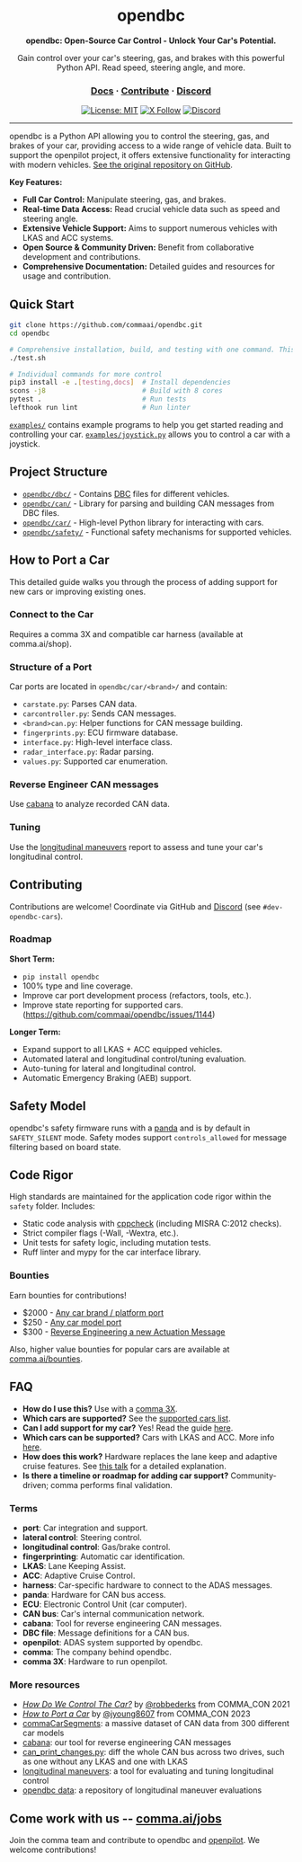 <div align="center">
  <h1>opendbc</h1>
  <p><b>opendbc: Open-Source Car Control - Unlock Your Car's Potential.</b></p>
  <p>
    Gain control over your car's steering, gas, and brakes with this powerful Python API.  Read speed, steering angle, and more.
  </p>

  <h3>
    <a href="https://docs.comma.ai">Docs</a>
    <span> · </span>
    <a href="https://github.com/commaai/openpilot/blob/master/docs/CONTRIBUTING.md">Contribute</a>
    <span> · </span>
    <a href="https://discord.comma.ai">Discord</a>
  </h3>

  [![License: MIT](https://img.shields.io/badge/License-MIT-yellow.svg)](LICENSE)
  [![X Follow](https://img.shields.io/twitter/follow/comma_ai)](https://x.com/comma_ai)
  [![Discord](https://img.shields.io/discord/469524606043160576)](https://discord.comma.ai)
</div>

---

opendbc is a Python API allowing you to control the steering, gas, and brakes of your car, providing access to a wide range of vehicle data.  Built to support the openpilot project, it offers extensive functionality for interacting with modern vehicles.  [See the original repository on GitHub](https://github.com/commaai/opendbc).

**Key Features:**

*   **Full Car Control:** Manipulate steering, gas, and brakes.
*   **Real-time Data Access:** Read crucial vehicle data such as speed and steering angle.
*   **Extensive Vehicle Support:** Aims to support numerous vehicles with LKAS and ACC systems.
*   **Open Source & Community Driven:** Benefit from collaborative development and contributions.
*   **Comprehensive Documentation:** Detailed guides and resources for usage and contribution.

## Quick Start

```bash
git clone https://github.com/commaai/opendbc.git
cd opendbc

# Comprehensive installation, build, and testing with one command. This runs in CI.
./test.sh

# Individual commands for more control
pip3 install -e .[testing,docs]  # Install dependencies
scons -j8                        # Build with 8 cores
pytest .                         # Run tests
lefthook run lint                # Run linter
```

[`examples/`](examples/) contains example programs to help you get started reading and controlling your car.
[`examples/joystick.py`](examples/joystick.py) allows you to control a car with a joystick.

## Project Structure

*   [`opendbc/dbc/`](opendbc/dbc/) - Contains [DBC](https://en.wikipedia.org/wiki/CAN_bus#DBC) files for different vehicles.
*   [`opendbc/can/`](opendbc/can/) - Library for parsing and building CAN messages from DBC files.
*   [`opendbc/car/`](opendbc/car/) - High-level Python library for interacting with cars.
*   [`opendbc/safety/`](opendbc/safety/) - Functional safety mechanisms for supported vehicles.

## How to Port a Car

This detailed guide walks you through the process of adding support for new cars or improving existing ones.

### Connect to the Car

Requires a comma 3X and compatible car harness (available at comma.ai/shop).

### Structure of a Port

Car ports are located in `opendbc/car/<brand>/` and contain:

*   `carstate.py`: Parses CAN data.
*   `carcontroller.py`: Sends CAN messages.
*   `<brand>can.py`: Helper functions for CAN message building.
*   `fingerprints.py`: ECU firmware database.
*   `interface.py`: High-level interface class.
*   `radar_interface.py`: Radar parsing.
*   `values.py`: Supported car enumeration.

### Reverse Engineer CAN messages

Use [cabana](https://github.com/commaai/openpilot/tree/master/tools/cabana) to analyze recorded CAN data.

### Tuning

Use the [longitudinal maneuvers](https://github.com/commaai/openpilot/tree/master/tools/longitudinal_maneuvers) report to assess and tune your car's longitudinal control.

## Contributing

Contributions are welcome!  Coordinate via GitHub and [Discord](https://discord.comma.ai) (see `#dev-opendbc-cars`).

### Roadmap

**Short Term:**

*   `pip install opendbc`
*   100% type and line coverage.
*   Improve car port development process (refactors, tools, etc.).
*   Improve state reporting for supported cars. (https://github.com/commaai/opendbc/issues/1144)

**Longer Term:**

*   Expand support to all LKAS + ACC equipped vehicles.
*   Automated lateral and longitudinal control/tuning evaluation.
*   Auto-tuning for lateral and longitudinal control.
*   Automatic Emergency Braking (AEB) support.

## Safety Model

opendbc's safety firmware runs with a [panda](https://comma.ai/shop/panda) and is by default in `SAFETY_SILENT` mode.  Safety modes support `controls_allowed` for message filtering based on board state.

## Code Rigor

High standards are maintained for the application code rigor within the `safety` folder.  Includes:

*   Static code analysis with [cppcheck](https://github.com/danmar/cppcheck/) (including MISRA C:2012 checks).
*   Strict compiler flags (-Wall, -Wextra, etc.).
*   Unit tests for safety logic, including mutation tests.
*   Ruff linter and mypy for the car interface library.

### Bounties

Earn bounties for contributions!

*   $2000 - [Any car brand / platform port](https://github.com/orgs/commaai/projects/26/views/1?pane=issue&itemId=47913774)
*   $250 - [Any car model port](https://github.com/orgs/commaai/projects/26/views/1?pane=issue&itemId=47913790)
*   $300 - [Reverse Engineering a new Actuation Message](https://github.com/orgs/commaai/projects/26/views/1?pane=issue&itemId=73445563)

Also, higher value bounties for popular cars are available at [comma.ai/bounties](comma.ai/bounties).

## FAQ

*   **How do I use this?** Use with a [comma 3X](https://comma.ai/shop/comma-3x).
*   **Which cars are supported?** See the [supported cars list](docs/CARS.md).
*   **Can I add support for my car?** Yes! Read the guide [here](https://github.com/commaai/opendbc/blob/docs/README.md#how-to-port-a-car).
*   **Which cars can be supported?** Cars with LKAS and ACC. More info [here](https://github.com/commaai/openpilot/blob/master/docs/CARS.md#dont-see-your-car-here).
*   **How does this work?** Hardware replaces the lane keep and adaptive cruise features.  See [this talk](https://www.youtube.com/watch?v=FL8CxUSfipM) for a detailed explanation.
*   **Is there a timeline or roadmap for adding car support?** Community-driven; comma performs final validation.

### Terms

*   **port**: Car integration and support.
*   **lateral control**: Steering control.
*   **longitudinal control**: Gas/brake control.
*   **fingerprinting**: Automatic car identification.
*   **LKAS**: Lane Keeping Assist.
*   **ACC**: Adaptive Cruise Control.
*   **harness**: Car-specific hardware to connect to the ADAS messages.
*   **panda**: Hardware for CAN bus access.
*   **ECU**: Electronic Control Unit (car computer).
*   **CAN bus**: Car's internal communication network.
*   **cabana**: Tool for reverse engineering CAN messages.
*   **DBC file**: Message definitions for a CAN bus.
*   **openpilot**: ADAS system supported by opendbc.
*   **comma**: The company behind opendbc.
*   **comma 3X**: Hardware to run openpilot.

### More resources

*   [*How Do We Control The Car?*](https://www.youtube.com/watch?v=nNU6ipme878&pp=ygUoY29tbWEgY29uIDIwMjEgaG93IGRvIHdlIGNvbnRyb2wgdGhlIGNhcg%3D%3D) by [@robbederks](https://github.com/robbederks) from COMMA_CON 2021
*   [*How to Port a Car*](https://www.youtube.com/watch?v=XxPS5TpTUnI&t=142s&pp=ygUPamFzb24gY29tbWEgY29u) by [@jyoung8607](https://github.com/jyoung8607) from COMMA_CON 2023
*   [commaCarSegments](https://huggingface.co/datasets/commaai/commaCarSegments): a massive dataset of CAN data from 300 different car models
*   [cabana](https://github.com/commaai/openpilot/tree/master/tools/cabana#readme): our tool for reverse engineering CAN messages
*   [can_print_changes.py](https://github.com/commaai/openpilot/blob/master/selfdrive/debug/can_print_changes.py): diff the whole CAN bus across two drives, such as one without any LKAS and one with LKAS
*   [longitudinal maneuvers](https://github.com/commaai/openpilot/tree/master/tools/longitudinal_maneuvers): a tool for evaluating and tuning longitudinal control
*   [opendbc data](https://commaai.github.io/opendbc-data/): a repository of longitudinal maneuver evaluations

## Come work with us -- [comma.ai/jobs](https://comma.ai/jobs)

Join the comma team and contribute to opendbc and [openpilot](https://github.com/commaai/openpilot). We welcome contributions!